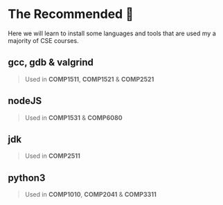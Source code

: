 # The Recommended 🔧
Here we will learn to install some languages and tools that are used my a majority of CSE courses.

## **gcc**, **gdb** & **valgrind**
>Used in **COMP1511**, **COMP1521** & **COMP2521**

## **nodeJS**
>Used in **COMP1531** & **COMP6080**

## **jdk**
>Used in **COMP2511**

## **python3**
>Used in **COMP1010**, **COMP2041** & **COMP3311**